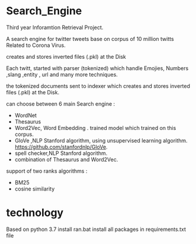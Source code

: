 # Search_Engine

Third year Inforamtion Retrieval Project.

A search engine for twitter tweets base on corpus of 10 million twitts Related to Corona Virus.

creates and stores inverted files (.pkl) at the Disk

Each twitt, started with parser (tokenized) which handle Emojies, Numbers ,slang ,entity , url and many more techniques.

the tokenized documents sent to  indexer which creates and stores inverted files (.pkl) at the Disk.

can choose between 6 main Search engine :

* WordNet
* Thesaurus
* Word2Vec, Word Embedding . trained model which trained on this corpus.
* GloVe ,NLP Stanford algorithm, using unsupervised learning algorithm. https://github.com/stanfordnlp/GloVe.
* spell checker,NLP Stanford algorithm.
* combination of Thesaurus and Word2Vec.

support of two ranks algorithms :

 * BM25
 * cosine similarity


# technology

Based on python 3.7
install ran.bat 
install all packages in requirements.txt file



